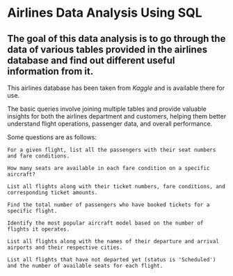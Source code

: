 # Airlines Data Analysis Using SQL

## The goal of this data analysis is to go through the data of various tables provided in the airlines database and find out different useful information from it.

This airlines database has been taken from *Kaggle* and is available there for use.

The basic queries involve joining multiple tables and provide valuable insights for both the airlines department and customers, helping them better understand flight operations, passenger data, and overall performance.

Some questions are as follows:

```
For a given flight, list all the passengers with their seat numbers and fare conditions.

How many seats are available in each fare condition on a specific aircraft?

List all flights along with their ticket numbers, fare conditions, and corresponding ticket amounts.

Find the total number of passengers who have booked tickets for a specific flight.

Identify the most popular aircraft model based on the number of flights it operates.

List all flights along with the names of their departure and arrival airports and their respective cities.

List all flights that have not departed yet (status is 'Scheduled') and the number of available seats for each flight.

